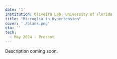 ```yaml
---
date: '1'
institution: Oliveira Lab, University of Florida
title: "Microglia in Hypertension"
cover: './blank.png'
cta: ''
tech:
  - May 2024 - Present
---
```


Description coming soon.